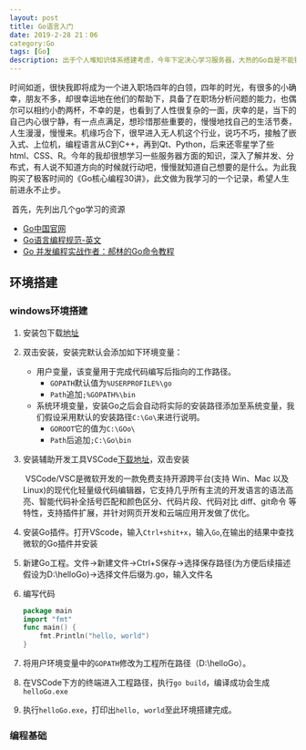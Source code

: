 ```yaml
---
layout: post
title: Go语言入门
date: 2019-2-28 21：06
category:Go
tags: [Go]
description: 出于个人堆知识体系搭建考虑，今年下定决心学习服务器，大热的Go自是不能错过，为此购买了极客时间的《Go核心编程30讲》辅助学习，在此结合自己的学习实践整理笔记。本文会从基础的环境搭建、Go编程语言基础等几个方面记录所学所得。
---
```


​	时间如逝，很快我即将成为一个进入职场四年的白领，四年的时光，有很多的小确幸，朋友不多，却很幸运地在他们的帮助下，具备了在职场分析问题的能力，也偶尔可以相约小酌两杯，不幸的是，也看到了人性很复杂的一面，庆幸的是，当下的自己内心很宁静，有一点点满足，想珍惜那些重要的，慢慢地找自己的生活节奏，人生漫漫，慢慢来。机缘巧合下，很早进入无人机这个行业，说巧不巧，接触了嵌入式、上位机，编程语言从C到C++，再到Qt、Python，后来还零星学了些html、CSS、R。今年的我却很想学习一些服务器方面的知识，深入了解并发、分布式，有人说不知道方向的时候就行动吧，慢慢就知道自己想要的是什么。为此我购买了极客时间的《Go核心编程30讲》，此文做为我学习的一个记录，希望人生前进永不止步。

​	首先，先列出几个go学习的资源

- [Go中国官网](https://golang.google.cn/)
- [Go语言编程规范-英文](https://golang.google.cn/ref/spec)
- [Go 并发编程实战作者：郝林的Go命令教程](https://github.com/hyper0x/go_command_tutorial)



## 环境搭建

### windows环境搭建

1. 安装包下载[地址]( https://golang.org/dl/)

2. 双击安装，安装完默认会添加如下环境变量：

   - 用户变量，该变量用于完成代码编写后指向的工作路径。
     - ```GOPATH```默认值为```%USERPROFILE%\go```
     - ```Path```追加```;%GOPATH%\bin```
   - 系统环境变量，安装Go之后会自动将实际的安装路径添加至系统变量，我们假设采用默认的安装路径```C:\Go\```来进行说明。
     - ```GOROOT```它的值为```C:\GOo\```
     - ```Path```后追加```;C:\Go\bin```

3. 安装辅助开发工具VSCode[下载地址](https://code.visualstudio.com/download)，双击安装

   ​	VSCode/VSC是微软开发的一款免费支持开源跨平台(支持 Win、Mac 以及 Linux)的现代化轻量级代码编辑器，它支持几乎所有主流的开发语言的语法高亮、智能代码补全括号匹配和颜色区分、代码片段、代码对比 diff、git命令 等特性，支持插件扩展，并针对网页开发和云端应用开发做了优化。

4. 安装Go插件。打开VScode，输入```Ctrl+shit+x```，输入```Go```,在输出的结果中查找微软的Go插件并安装

5. 新建Go工程。文件->新建文件->Ctrl+S保存->选择保存路径(为方便后续描述假设为D:\helloGo)->选择文件后缀为.go，输入文件名

6. 编写代码

   ```go
   package main
   import "fmt"
   func main() {
       fmt.Println("hello, world")
   }
   ```

7. 将用户环境变量中的```GOPATH```修改为工程所在路径（D:\helloGo）。

8. 在VSCode下方的终端进入工程路径，执行```go build```，编译成功会生成```helloGo.exe```

9. 执行```helloGo.exe```，打印出```hello, world```至此环境搭建完成。



### 编程基础




